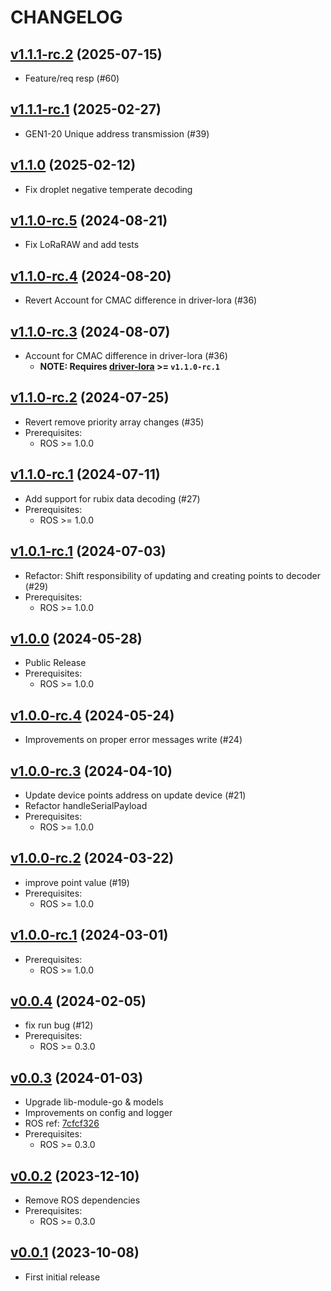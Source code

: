 # CHANGELOG

## [v1.1.1-rc.2](https://github.com/NubeIO/module-core-loraraw/tree/v1.1.1-rc.2) (2025-07-15)

- Feature/req resp (#60)

## [v1.1.1-rc.1](https://github.com/NubeIO/module-core-loraraw/tree/v1.1.1-rc.1) (2025-02-27)

- GEN1-20 Unique address transmission (#39)

## [v1.1.0](https://github.com/NubeIO/module-core-loraraw/tree/v1.1.0) (2025-02-12)

- Fix droplet negative temperate decoding

## [v1.1.0-rc.5](https://github.com/NubeIO/module-core-loraraw/tree/v1.1.0-rc.5) (2024-08-21)

- Fix LoRaRAW and add tests

## [v1.1.0-rc.4](https://github.com/NubeIO/module-core-loraraw/tree/v1.1.0-rc.4) (2024-08-20)

- Revert Account for CMAC difference in driver-lora (#36)

## [v1.1.0-rc.3](https://github.com/NubeIO/module-core-loraraw/tree/v1.1.0-rc.3) (2024-08-07)

- Account for CMAC difference in driver-lora (#36)
  - **NOTE: Requires [driver-lora](https://github.com/NubeIO/driver-lora/releases/tag/v1.1.0-rc.1) >= `v1.1.0-rc.1`**

## [v1.1.0-rc.2](https://github.com/NubeIO/module-core-loraraw/tree/v1.1.0-rc.2) (2024-07-25)

- Revert remove priority array changes (#35)
- Prerequisites:
  - ROS >= 1.0.0

## [v1.1.0-rc.1](https://github.com/NubeIO/module-core-loraraw/tree/v1.1.0-rc.1) (2024-07-11)

- Add support for rubix data decoding (#27)
- Prerequisites:
    - ROS >= 1.0.0

## [v1.0.1-rc.1](https://github.com/NubeIO/module-core-loraraw/tree/v1.0.1-rc.1) (2024-07-03)

- Refactor: Shift responsibility of updating and creating points to decoder (#29)
- Prerequisites:
    - ROS >= 1.0.0

## [v1.0.0](https://github.com/NubeIO/module-core-loraraw/tree/v1.0.0) (2024-05-28)

- Public Release
- Prerequisites:
    - ROS >= 1.0.0

## [v1.0.0-rc.4](https://github.com/NubeIO/module-core-loraraw/tree/v1.0.0-rc.4) (2024-05-24)

- Improvements on proper error messages write (#24)

## [v1.0.0-rc.3](https://github.com/NubeIO/module-core-loraraw/tree/v1.0.0-rc.3) (2024-04-10)

- Update device points address on update device (#21)
- Refactor handleSerialPayload
- Prerequisites:
  - ROS >= 1.0.0

## [v1.0.0-rc.2](https://github.com/NubeIO/module-core-loraraw/tree/v1.0.0-rc.2) (2024-03-22)

- improve point value (#19)
- Prerequisites:
  - ROS >= 1.0.0

## [v1.0.0-rc.1](https://github.com/NubeIO/module-core-loraraw/tree/v1.0.0-rc.1) (2024-03-01)

- Prerequisites:
  - ROS >= 1.0.0

## [v0.0.4](https://github.com/NubeIO/module-core-loraraw/tree/v0.0.4) (2024-02-05)

- fix run bug (#12)
- Prerequisites:
  - ROS >= 0.3.0

## [v0.0.3](https://github.com/NubeIO/module-core-loraraw/tree/v0.0.3) (2024-01-03)

- Upgrade lib-module-go & models
- Improvements on config and logger
- ROS ref: [7cfcf326](https://github.com/NubeIO/rubix-os/commit/7cfcf326d298312db624348a202cdab458ba3f8e)
- Prerequisites:
  - ROS >= 0.3.0

## [v0.0.2](https://github.com/NubeIO/module-core-loraraw/tree/v0.0.2) (2023-12-10)

- Remove ROS dependencies
- Prerequisites:
    - ROS >= 0.3.0

## [v0.0.1](https://github.com/NubeIO/module-core-loraraw/tree/v0.0.1) (2023-10-08)

- First initial release
